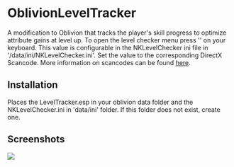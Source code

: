 # OblivionLevelTracker
A modification to Oblivion that tracks the player's skill progress to optimize attribute gains at level up.  To open the level checker menu press '\' on your keyboard.  This value is configurable in the NKLevelChecker ini file in '/data/ini/NKLevelChecker.ini'.  Set the value to the corresponding DirectX Scancode.  More information on scancodes can be found [here](http://wiki.tesnexus.com/index.php/DirectX_Scancodes_And_How_To_Use_Them).

## Installation
Places the LevelTracker.esp in your oblivion data folder and the NKLevelChecker.ini in 'data/ini' folder. If this folder does not exist, create one.

## Screenshots
![](https://github.com/nokeeo/OblivionLevelTracker/blob/master/ScreenShot.png)
